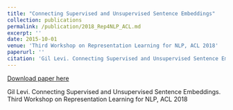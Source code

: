 ```yaml
---
title: "Connecting Supervised and Unsupervised Sentence Embeddings"
collection: publications
permalink: /publication/2018_Rep4NLP_ACL.md
excerpt: ''
date: 2015-10-01
venue: 'Third Workshop on Representation Learning for NLP, ACL 2018'
paperurl: ''
citation: 'Gil Levi. Connecting Supervised and Unsupervised Sentence Embeddings. Third Workshop on Representation Learning for NLP, ACL 2018'
---
```


[Download paper here](http://academicpages.github.io/files/paper3.pdf)

Gil Levi. Connecting Supervised and Unsupervised Sentence Embeddings. Third Workshop on Representation Learning for NLP, ACL 2018


